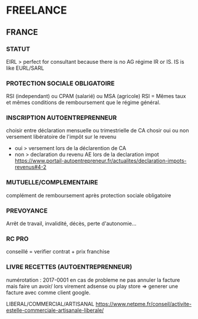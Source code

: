 # FREELANCE


## FRANCE

### STATUT
EIRL > perfect for consultant because there is no AG
régime IR or IS.  IS is like EURL/SARL

### PROTECTION SOCIALE OBLIGATOIRE
RSI (independant) ou CPAM (salarié) ou MSA (agricole)
RSI = Mêmes taux et mêmes conditions de remboursement que le régime général.

### INSCRIPTION AUTOENTREPRENNEUR
choisir entre déclaration mensuelle ou trimestrielle de CA 
chosir oui ou non versement libératoire de l'impôt sur le revenu 
- oui > versement lors de la déclarention de CA
- non > declaration du revenu AE lors de la declaration impot
https://www.portail-autoentrepreneur.fr/actualites/declaration-impots-revenus#4-2

### MUTUELLE/COMPLEMENTAIRE
complément de remboursement après protection sociale obligatoire

### PREVOYANCE
Arrêt de travail, invalidité, décès, perte d'autonomie...

### RC PRO
conseillé = verifier contrat + prix franchise

### LIVRE RECETTES (AUTOENTREPRENNEUR)
numérotation : 2017-0001
en cas de probleme ne pas annuler la facture mais faire un avoir/
lors virement adsense ou play store => generer une facture avec comme client google.


LIBERAL/COMMERCIAL/ARTISANAL
https://www.netpme.fr/conseil/activite-estelle-commerciale-artisanale-liberale/



